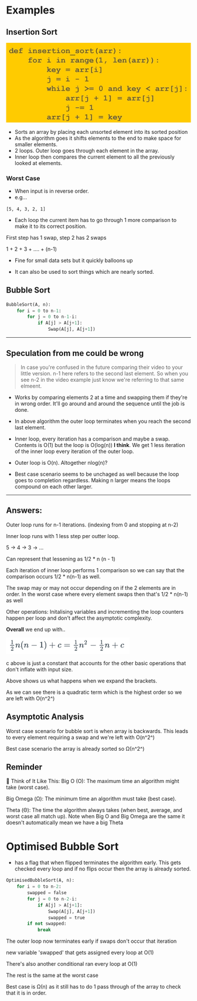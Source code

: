 # Examples

## Insertion Sort

![Insertion Sort](image-3.png)

- Sorts an array by placing each unsorted element into its sorted position
- As the algorithm goes it shifts elements to the end to make space for smaller elements.
- 2 loops. Outer loop goes through each element in the array.
- Inner loop then compares the current element to all the previously looked at elements.

### Worst Case

- When input is in reverse order.
- e.g...

`[5, 4, 3, 2, 1]`

- Each loop the current item has to go through 1 more comparison to make it to its correct position.

First step has 1 swap, step 2 has 2 swaps

1 + 2 + 3 + .... + (n-1)

- Fine for small data sets but it quickly balloons up

- It can also be used to sort things which are nearly sorted.

## Bubble Sort

```py
BubbleSort(A, n):
    for i = 0 to n-1:
        for j = 0 to n-1-i:
            if A[j] > A[j+1]:
                Swap(A[j], A[j+1])
```
---
## Speculation from me could be wrong
> In case you're confused in the future comparing their video to your little version. n-1 here refers to the second last element. So when you see n-2 in the video example just know we're referring to that same elmeent.

- Works by comparing elements 2 at a time and swapping them if they're in wrong order. It'll go around and around the sequence until the job is done.

- In above algorithm the outer loop terminates when you reach the second last element.

- Inner loop, every iteration has a comparison and maybe a swap. Contents is O(1) but the loop is O(log(n)) **I think**. We get 1 less iteration of the inner loop every iteration of the outer loop.

- Outer loop is O(n). Altogether nlog(n)?

- Best case scenario seems to be unchaged as well because the loop goes to completion regardless. Making n larger means the loops compound on each other larger.

---

## Answers:

Outer loop runs for n-1 iterations. (indexing from 0 and stopping at n-2)

Inner loop runs with 1 less step per outter loop.

5 -> 4 -> 3 -> ...

Can represent that lessening as 1/2 * n (n - 1)

Each iteration of inner loop performs 1 comparison so we can say that the comparison occurs 1/2 * n(n-1) as well.

The swap may or may not occur depending on if the 2 elements are in order. In the worst case where every element swaps then that's 1/2 * n(n-1) as well

Other operations: Initalising variables and incrementing the loop counters happen per loop and don't affect the asymptotic complexity.

**Overall** we end up with..

![Total number of operations](image-4.png)

c above is just a constant that accounts for the other basic operations that don't inflate with input size.

Above shows us what happens when we expand the brackets.

As we can see there is a quadratic term which is the highest order so we are left with O(n^2^)

## Asymptotic Analysis

Worst case scenario for bubble sort is when array is backwards. This leads to every element requiring a swap and we're left with O(n^2^)

Best case scenario the array is already sorted so Ω(n^2^)

## Reminder

🚦 Think of It Like This:
Big O (O): The maximum time an algorithm might take (worst case).

Big Omega (Ω): The minimum time an algorithm must take (best case).

Theta (Θ): The time the algorithm always takes (when best, average, and worst case all match up). Note when Big O and Big Omega are the same it doesn't automatically mean we have a big Theta

# Optimised Bubble Sort

- has a flag that when flipped terminates the algorithm early. This gets checked every loop and if no flips occur then the array is already sorted.

```python
OptimisedBubbleSort(A, n):
    for i = 0 to n-2:
        swapped = false
        for j = 0 to n-2-i:
            if A[j] > A[j+1]:
                Swap(A[j], A[j+1])
                swapped = true
        if not swapped:
            break
```
The outer loop now terminates early if swaps don't occur that iteration

new variable 'swapped' that gets assigned every loop at O(1)

There's also another conditional ran every loop at O(1)

The rest is the same at the worst case

Best case is Ω(n) as it still has to do 1 pass through of the array to check that it is in order.